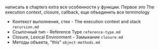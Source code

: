 написать в chapters extra все особенности у функции. Первое это The execution context, closure, callback, еще объединить
все terminology

- Контекст выполнения, стек - The execution context and stack `recursion.md`
- Ссылочный тип - Reference Type `reference-type.md`
- Closure, Lexical Environment - Замыкание `closure.md`
- Методы объекта, "this" `object-methods.md`


